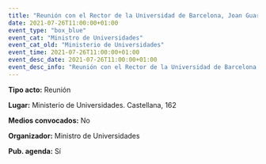 ---
title: "Reunión con el Rector de la Universidad de Barcelona, Joan Guardia"
date: 2021-07-26T11:00:00+01:00
event_type: "box_blue" 
event_cat: "Ministro de Universidades"
event_cat_old: "Ministerio de Universidades"
event_time: 2021-07-26T11:00:00+01:00
event_desc_date: 2021-07-26T11:00:00+01:00
event_desc_info: "Reunión con el Rector de la Universidad de Barcelona, Joan Guardia"
---<p class="card-light list_schedule_description"><b>Tipo acto:</b> Reunión
</p><p class="card-light list_schedule_description"><b>Lugar:</b> Ministerio de Universidades. Castellana, 162
</p><p class="card-light list_schedule_description"><b>Medios convocados:</b> No
</p><p class="card-light list_schedule_description"><b>Organizador:</b> Ministro de Universidades </p><p class="card-light list_schedule_description"><b>Pub. agenda:</b> Sí
</p>
